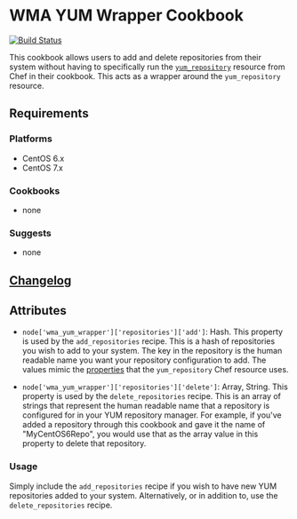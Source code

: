 # WMA YUM Wrapper Cookbook

[![Build Status](https://travis-ci.org/USGS-CIDA/chef-cookbook-yum-wrapper.svg?branch=master)](https://travis-ci.org/USGS-CIDA/chef-cookbook-yum-wrapper)

This cookbook allows users to add and delete repositories from their system without having to specifically run the [`yum_repository`](https://docs.chef.io/resource_yum_repository.html) resource from Chef
in their cookbook. This acts as a wrapper around the `yum_repository` resource.

Requirements
------------
### Platforms
- CentOS 6.x
- CentOS 7.x

### Cookbooks
- none

### Suggests
- none

[Changelog](CHANGELOG.md)
---------

Attributes
----------
- `node['wma_yum_wrapper']['repositories']['add']`: Hash. This property
is used by the `add_repositories` recipe. This is a hash of repositories
you wish to add to your system. The key in the repository is the human readable name
you want your repository configuration to add. The values mimic the [properties](https://docs.chef.io/resource_yum_repository.html#properties)
that the `yum_repository` Chef resource uses.

- `node['wma_yum_wrapper']['repositories']['delete']`: Array, String. This property
is used by the `delete_repositories` recipe. This is an array of strings that
represent the human readable name that a repository is configured for in your YUM
repository manager. For example, if you've added a repository through this cookbook
and gave it the name of "MyCentOS6Repo", you would use that as the array value in
this property to delete that repository.

### Usage

Simply include the `add_repositories` recipe if you wish to have new YUM repositories added to your system. Alternatively, or in addition to, use the `delete_repositories` recipe.
